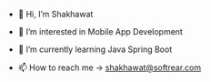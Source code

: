 - 👋 Hi, I’m Shakhawat
- 👀 I’m interested in Mobile App Development
- 🌱 I’m currently learning Java Spring Boot


- 📫 How to reach me -> shakhawat@softrear.com


